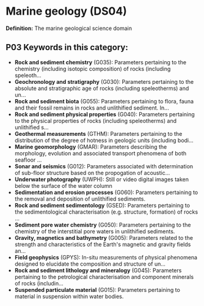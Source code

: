 # Marine geology (DS04)

**Definition:** The marine geological science domain

## P03 Keywords in this category:

- **Rock and sediment chemistry** (G035): Parameters pertaining to the chemistry (including isotopic composition) of rocks (including speleoth...
- **Geochronology and stratigraphy** (G030): Parameters pertaining to the absolute and stratigraphic age of rocks (including speleotherms) and un...
- **Rock and sediment biota** (G055): Parameters pertaining to flora, fauna and their fossil remains in rocks and unlithified sediment. In...
- **Rock and sediment physical properties** (G040): Parameters pertaining to the physical properties of rocks (including speleotherms) and unlithified s...
- **Geothermal measurements** (GTHM): Parameters pertaining to the distribution of the degree of hotness in geologic units (including bodi...
- **Marine geomorphology** (GMAR): Parameters describing the morphology, evolution and associated transport phenomena of both seafloor ...
- **Sonar and seismics** (G012): Parameters associated with determination of sub-floor structure based on the propogation of acoustic...
- **Underwater photography** (UWPH): Still or video digital images taken below the surface of the water column
- **Sedimentation and erosion processes** (G060): Parameters pertaining to the removal and deposition of unlithified sediments.
- **Rock and sediment sedimentology** (GSED): Parameters pertaining to the sedimentological characterisation (e.g. structure, formation) of rocks ...
- **Sediment pore water chemistry** (G050): Parameters pertaining to the chemistry of the interstitial pore waters in unlithified sediments.
- **Gravity, magnetics and bathymetry** (G005): Parameters related to the strength and characteristics of the Earth's magnetic and gravity fields an...
- **Field geophysics** (GPYS): In-situ measurements of physical phenomena designed to elucidate the composition and structure of un...
- **Rock and sediment lithology and mineralogy** (G045): Parameters pertaining to the petrological characterisation and component minerals of rocks (includin...
- **Suspended particulate material** (G015): Parameters pertaining to material in suspension within water bodies.
